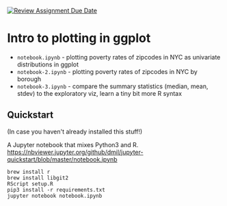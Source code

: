 [![Review Assignment Due Date](https://classroom.github.com/assets/deadline-readme-button-24ddc0f5d75046c5622901739e7c5dd533143b0c8e959d652212380cedb1ea36.svg)](https://classroom.github.com/a/KhlEC9iT)
# Intro to plotting in ggplot

- `notebook.ipynb` - plotting poverty rates of zipcodes in NYC as univariate distributions in ggplot
- `notebook-2.ipynb` - plotting poverty rates of zipcodes in NYC by borough
- `notebook-3.ipynb` - compare the summary statistics (median, mean, stdev) to the exploratory viz, learn a tiny bit more R syntax

## Quickstart
(In case you haven't already installed this stuff!)

A Jupyter notebook that mixes Python3 and R.
https://nbviewer.jupyter.org/github/dmil/jupyter-quickstart/blob/master/notebook.ipynb

```
brew install r
brew install libgit2
RScript setup.R
pip3 install -r requirements.txt
jupyter notebook notebook.ipynb
```
